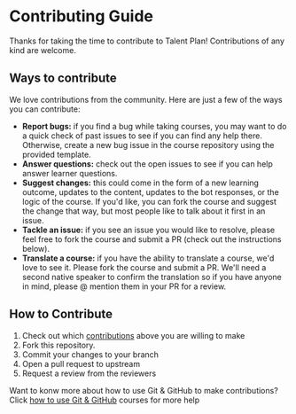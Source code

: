 # Contributing Guide

Thanks for taking the time to contribute to Talent Plan! Contributions of any kind are welcome.

## Ways to contribute

We love contributions from the community. Here are just a few of the ways you can contribute:

- **Report bugs:** if you find a bug while taking courses, you may want to do a quick check of past issues to see if you can find any help there. Otherwise, create a new bug issue in the course repository using the provided template.
- **Answer questions:** check out the open issues to see if you can help answer learner questions.
- **Suggest changes:** this could come in the form of a new learning outcome, updates to the content, updates to the bot responses, or the logic of the course. If you'd like, you can fork the course and suggest the change that way, but most people like to talk about it first in an issue.
- **Tackle an issue:** if you see an issue you would like to resolve, please feel free to fork the course and submit a PR (check out the instructions below).
- **Translate a course:** if you have the ability to translate a course, we'd love to see it. Please fork the course and submit a PR. We'll need a second native speaker to confirm the translation so if you have anyone in mind, please @ mention them in your PR for a review.


## How to Contribute

1. Check out which [contributions](#ways-to-contribute) above you are willing to make
1. Fork this repository.
2. Commit your changes to your branch
3. Open a pull request to upstream
4. Request a review from the reviewers

Want to konw more about how to use Git & GitHub to make contributions? Click [how to use Git & GitHub](courses/tp102-how-to-use-git-github.md) courses for more help
